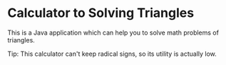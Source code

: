 # Calculator to Solving Triangles
This is a Java application which can help you to solve math problems of triangles.

Tip: This calculator can't keep radical signs, so its utility is actually low.